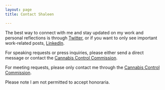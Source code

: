 ```yaml
---
layout: page
title: Contact Shaleen

---
```

The best way to connect with me and stay updated on my work and personal reflections is through [Twitter](https://twitter.com/commishtitle), or if you want to only see important work-related posts, [LinkedIn](https://www.linkedin.com/in/shaleentitle).

For speaking requests or press inquiries, please either send a direct message or contact the [Cannabis Control Commission](https://mass-cannabis-control.com/contact/).

For meeting requests, please only contact me through the [Cannabis Control Commission](https://mass-cannabis-control.com/contact/).

Please note I am not permitted to accept honoraria.